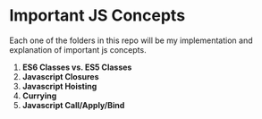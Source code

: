 # Important JS Concepts
Each one of the folders in this repo will be my implementation and explanation of important js concepts.

<ol>
<li><b>ES6 Classes vs. ES5 Classes</b></li>
<li><b>Javascript Closures</b></li>
<li><b>Javascript Hoisting</b></li>
<li><b>Currying</b></li>
<li><b>Javascript Call/Apply/Bind</b></li>
</ol>